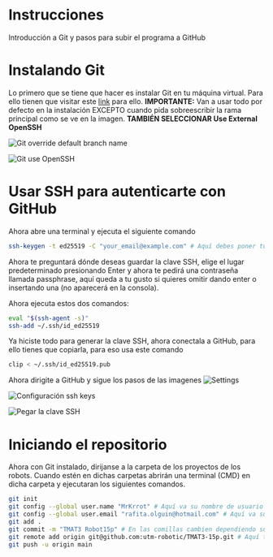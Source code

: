 # Instrucciones
Introducción a Git y pasos para subir el programa a GitHub

# Instalando Git
Lo primero que se tiene que hacer es instalar Git en tu máquina virtual. Para ello tienen que visitar este [link](https://git-scm.com/download/win) para ello. 
**IMPORTANTE:** Van a usar todo por defecto en la instalación EXCEPTO cuando pida sobreescribir la rama principal como se ve en la imagen. **TAMBIÉN SELECCIONAR Use External OpenSSH**


![Git override default branch name](https://miro.medium.com/max/1400/1*V6pyalT1ByXwdI0nxdLSGg.png)

![Git use OpenSSH](https://user-images.githubusercontent.com/191109/148549844-fe4404e2-46f5-4efc-8a84-95982991e9d9.png)

# Usar SSH para autenticarte con GitHub
Ahora abre una terminal y ejecuta el siguiente comando
```bash
ssh-keygen -t ed25519 -C "your_email@example.com" # Aquí debes poner tu correo entre las comillas
```
Ahora te preguntará dónde deseas guardar la clave SSH, elige el lugar predeterminado presionando Enter y ahora te pedirá una contraseña llamada passphrase, aquí queda a tu gusto si quieres omitir dando enter o insertando una (no aparecerá en la consola).

Ahora ejecuta estos dos comandos:
```bash
eval "$(ssh-agent -s)"
ssh-add ~/.ssh/id_ed25519
```

Ya hiciste todo para generar la clave SSH, ahora conectala a GitHub, para ello tienes que copiarla, para eso usa este comando
```bash
clip < ~/.ssh/id_ed25519.pub
```

Ahora dirigite a GitHub y sigue los pasos de las imagenes
![Settings](https://docs.github.com/assets/cb-34573/images/help/settings/userbar-account-settings.png)

![Configuración ssh keys](https://docs.github.com/assets/cb-17145/images/help/settings/settings-sidebar-ssh-keys.png)

![Pegar la clave SSH](https://docs.github.com/assets/cb-24796/images/help/settings/ssh-key-paste.png)

# Iniciando el repositorio
Ahora con Git instalado, dirijanse a la carpeta de los proyectos de los robots. Cuando estén en dichas carpetas abrirán una terminal (CMD) en dicha carpeta y ejecutaran los siguientes comandos.

```bash
git init
git config --global user.name "MrKrrot" # Aquí va su nombre de usuario en GitHub
git config --global user.email "rafita.olguin@hotmail.com" # Aquí va su correo usado en GitHub
git add .
git commit -m "TMAT3 Robot15p" # En las comillas cambien dependiendo su equipo y tamaño del robot
git remote add origin git@github.com:utm-robotic/TMAT3-15p.git # Aquí también depende del equipo y el tamaño del robot
git push -u origin main
```
